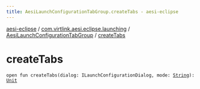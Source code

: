 ```yaml
---
title: AesiLaunchConfigurationTabGroup.createTabs - aesi-eclipse
---
```


[aesi-eclipse](../../index.html) / [com.virtlink.aesi.eclipse.launching](../index.html) / [AesiLaunchConfigurationTabGroup](index.html) / [createTabs](.)

# createTabs

`open fun createTabs(dialog: ILaunchConfigurationDialog, mode: `[`String`](https://kotlinlang.org/api/latest/jvm/stdlib/kotlin/-string/index.html)`): `[`Unit`](https://kotlinlang.org/api/latest/jvm/stdlib/kotlin/-unit/index.html)